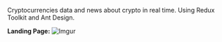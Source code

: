 
Cryptocurrencies data and news about crypto in real time.
Using Redux Toolkit and Ant Design.

**Landing Page:**
![Imgur](https://i.imgur.com/L8hKSCb.png)
